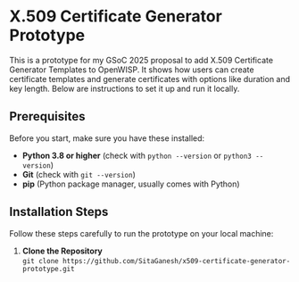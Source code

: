 # X.509 Certificate Generator Prototype

This is a prototype for my GSoC 2025 proposal to add X.509 Certificate Generator Templates to OpenWISP. It shows how users can create certificate templates and generate certificates with options like duration and key length. Below are instructions to set it up and run it locally.

## Prerequisites
Before you start, make sure you have these installed:
- **Python 3.8 or higher** (check with `python --version` or `python3 --version`)
- **Git** (check with `git --version`)
- **pip** (Python package manager, usually comes with Python)

## Installation Steps
Follow these steps carefully to run the prototype on your local machine:

1. **Clone the Repository**  
   `git clone https://github.com/SitaGanesh/x509-certificate-generator-prototype.git`
   
